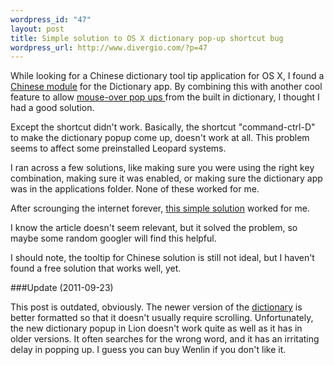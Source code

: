 ```yaml
--- 
wordpress_id: "47"
layout: post
title: Simple solution to OS X dictionary pop-up shortcut bug
wordpress_url: http://www.divergio.com/?p=47
---
```

While looking for a Chinese dictionary tool tip application for OS X, I found a <a href="http://m10lmac.blogspot.com/2007/12/os-x-105-leopard-chinese-module-for.html">Chinese module</a> for the Dictionary app. By combining this with another cool feature to allow <a href="http://lifehacker.com/software/mac-os-x/how-to-use-apple-os-xs-builtin-dictionary-199108.php
">mouse-over pop ups </a>from the built in dictionary, I thought I had a good solution.

Except the shortcut didn't work. <!--more-->Basically, the shortcut "command-ctrl-D" to make the dictionary popup come up, doesn't work at all. This problem seems to affect some preinstalled Leopard systems.

I ran across a few solutions, like making sure you were using the right key combination, making sure it was enabled, or making sure the dictionary app was in the applications folder. None of these worked for me.

After scrounging the internet forever, <a href="http://support.apple.com/kb/TS1896?viewlocale=en_US">this simple solution</a> worked for me.

I know the article doesn't seem relevant, but it solved the problem, so maybe some random googler will find this helpful.

I should note, the tooltip for Chinese solution is still not ideal, but I haven't found a free solution that works well, yet.

###Update (2011-09-23)

This post is outdated, obviously. The newer version of the [dictionary](http://xiaocidian.com/ 'XiaoCiDian') is better formatted so that it doesn't usually require scrolling. Unfortunately, the new dictionary popup in Lion doesn't work quite as well as it has in older versions. It often searches for the wrong word, and it has an irritating delay in popping up. I guess you can buy Wenlin if you don't like it.
